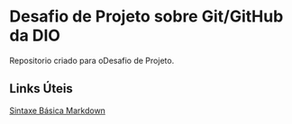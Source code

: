 # Desafio de Projeto sobre Git/GitHub da DIO
Repositorio criado para oDesafio de Projeto.

## Links Úteis
[Sintaxe Básica Markdown](https://www.markdownguide.org/basic-syntax/)
